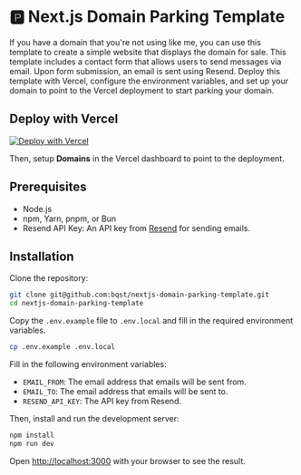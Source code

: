 # 🅿️ Next.js Domain Parking Template

If you have a domain that you're not using like me, you can use this template to create a simple website that displays the domain for sale. This template includes a contact form that allows users to send messages via email. Upon form submission, an email is sent using Resend. Deploy this template with Vercel, configure the environment variables, and set up your domain to point to the Vercel deployment to start parking your domain.

## Deploy with Vercel

[![Deploy with Vercel](https://vercel.com/button)](https://vercel.com/new/clone?repository-url=https%3A%2F%2Fgithub.com%2Fbqst%2Fnextjs-domain-parking-template&env=EMAIL_FROM,EMAIL_TO,RESEND_API_KEY&envDescription=Required%20environment%20variables%20for%20the%20Next.js%20Domain%20Parking%20Template&envLink=https%3A%2F%2Fgithub.com%2Fbqst%2Fnextjs-domain-parking-template%23installation)

Then, setup **Domains** in the Vercel dashboard to point to the deployment.

## Prerequisites

- Node.js
- npm, Yarn, pnpm, or Bun
- Resend API Key: An API key from [Resend](https://resend.com) for sending emails.

## Installation

Clone the repository:

```bash
git clone git@github.com:bqst/nextjs-domain-parking-template.git
cd nextjs-domain-parking-template
```

Copy the `.env.example` file to `.env.local` and fill in the required environment variables.

```bash
cp .env.example .env.local
```

Fill in the following environment variables:

- `EMAIL_FROM`: The email address that emails will be sent from.
- `EMAIL_TO`: The email address that emails will be sent to.
- `RESEND_API_KEY`: The API key from Resend.

Then, install and run the development server:

```bash
npm install
npm run dev
```

Open [http://localhost:3000](http://localhost:3000) with your browser to see the result.
